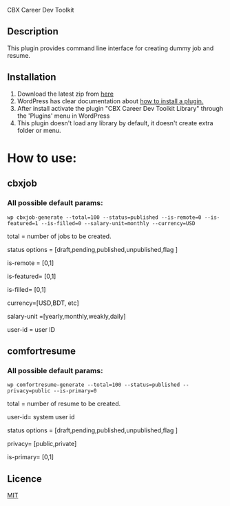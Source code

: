 CBX Career Dev Toolkit

## Description

This plugin provides command line interface for creating dummy job and resume.

## Installation

1. Download the latest zip from [here](https://github.com/codeboxrcodehub/cbxcareertoolkit/releases)
2. WordPress has clear documentation about [how to install a plugin.](https://codex.wordpress.org/Managing_Plugins)
3. After install activate the plugin "CBX Career Dev Toolkit Library" through the 'Plugins' menu in WordPress
4. This plugin doesn't load any library by default, it doesn't create extra folder or menu.

# How to use:

## cbxjob

### All possible default params:

```
wp cbxjob-generate --total=100 --status=published --is-remote=0 --is-featured=1 --is-filled=0 --salary-unit=monthly --currency=USD
```

total = number of jobs to be created.

status options = [draft,pending,published,unpublished,flag ]

is-remote = [0,1]

is-featured= [0,1]

is-filled= [0,1]

currency=[USD,BDT, etc]

salary-unit =[yearly,monthly,weakly,daily]

user-id = user ID

## comfortresume

### All possible default params:

```
wp comfortresume-generate --total=100 --status=published --privacy=public --is-primary=0
```

total = number of resume to be created.

user-id= system user id

status options = [draft,pending,published,unpublished,flag ]

privacy= [public,private]

is-primary= [0,1]

## Licence

[MIT](https://github.com/codeboxrcodehub/cbxcareertoolkit/blob/master/LICENSE.txt)
